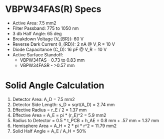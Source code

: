 # VBPW34FAS(R) Specs
- Active Area: 7.5 mm2
- Filter Passband: 775 to 1050 nm
- 3 db Half Angle: 65 deg
- Breakdown Voltage (V_{BR}): 60 V
- Reverse Dark Current (I_{RD}): 2 nA @ V_R = 10 V
- Diode Capacitance (C_D): 16 pF @ V_R = 10 V
- Active Surface Standoff:
	- VBPW34FAS - 0.73 to 0.83 mm
	- VBPW34FASR - >0.57 mm

# Solid Angle Calculation
1. Detector Area: A_D = 7.5 mm2
2. Detector Side Length: s_D = sqrt(A_D) = 2.74 mm
3. Effective Radius = r_E / 2 = 1.37 mm
4. Effective Area = A_E = pi * (r_E)^2 = 5.9 mm2
5. Radius to Detector = 0.5 * t_PCB + h_AE = 0.8 mm + .57 mm = 1.37 mm
6. Hemisphere Area = A_H = 2 * pi * r^2 = 11.79 mm2
7. Solid Half Angle = A_E / A_H = 50%
